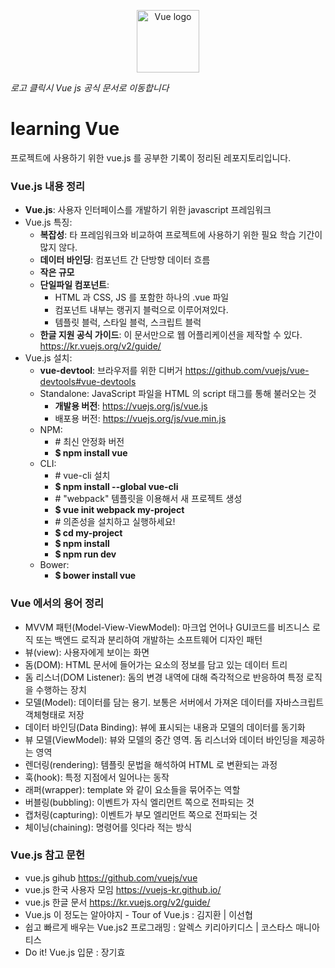 <p align="center"><a href="https://vuejs.org" target="_blank"><img width="100" src="https://vuejs.org/images/logo.png" alt="Vue logo"></a></p>

_로고 클릭시 Vue js 공식 문서로 이동합니다_

# learning Vue

프로젝트에 사용하기 위한 vue.js 를 공부한 기록이 정리된 레포지토리입니다.

### Vue.js 내용 정리

* **Vue.js**: 사용자 인터페이스를 개발하기 위한 javascript 프레임워크
* Vue.js 특징:
  * **복잡성**: 타 프레임워크와 비교하여 프로젝트에 사용하기 위한 필요 학습 기간이 많지 않다.
  * **데이터 바인딩**: 컴포넌트 간 단방향 데이터 흐름
  * **작은 규모**
  * **단일파일 컴포넌트**:
    * HTML 과 CSS, JS 를 포함한 하나의 .vue 파일
    * 컴포넌트 내부는 랭귀지 블럭으로 이루어져있다.
    * 템플릿 블럭, 스타일 블럭, 스크립트 블럭
  * **한글 지원 공식 가이드**: 이 문서만으로 웹 어플리케이션을 제작할 수 있다. <https://kr.vuejs.org/v2/guide/>
* Vue.js 설치:
  * **vue-devtool**: 브라우저를 위한 디버거 <https://github.com/vuejs/vue-devtools#vue-devtools>
  * Standalone: JavaScript 파일을 HTML 의 script 태그를 통해 불러오는 것
    * **개발용 버전**: <https://vuejs.org/js/vue.js>
    * 배포용 버전: <https://vuejs.org/js/vue.min.js>
  * NPM:
    * \# 최신 안정화 버전
    * **$ npm install vue**
  * CLI:
    * \# vue-cli 설치
    * **$ npm install --global vue-cli**
    * \# "webpack" 템플릿을 이용해서 새 프로젝트 생성
    * **$ vue init webpack my-project**
    * \# 의존성을 설치하고 실행하세요!
    * **$ cd my-project**
    * **$ npm install**
    * **$ npm run dev**
  * Bower:
    * **$ bower install vue**

### Vue 에서의 용어 정리

* MVVM 패턴(Model-View-ViewModel): 마크업 언어나 GUI코드를 비즈니스 로직 또는 백엔드 로직과 분리하여 개발하는 소프트웨어 디자인 패턴
* 뷰(view): 사용자에게 보이는 화면
* 돔(DOM): HTML 문서에 들어가는 요소의 정보를 담고 있는 데이터 트리
* 돔 리스너(DOM Listener): 돔의 변경 내역에 대해 즉각적으로 반응하여 특정 로직을 수행하는 장치
* 모델(Model): 데이터를 담는 용기. 보통은 서버에서 가져온 데이터를 자바스크립트 객체형태로 저장
* 데이터 바인딩(Data Binding): 뷰에 표시되는 내용과 모델의 데이터를 동기화
* 뷰 모델(ViewModel): 뷰와 모델의 중간 영역. 돔 리스너와 데이터 바인딩을 제공하는 영역
* 렌더링(rendering): 템플릿 문법을 해석하여 HTML 로 변환되는 과정
* 훅(hook): 특정 지점에서 일어나는 동작
* 래퍼(wrapper): template 와 같이 요소들을 묶어주는 역할
* 버블링(bubbling): 이벤트가 자식 엘리먼트 쪽으로 전파되는 것
* 캡처링(capturing): 이벤트가 부모 엘리먼트 쪽으로 전파되는 것
* 체이닝(chaining): 명령어를 잇다라 적는 방식

### Vue.js 참고 문헌

* vue.js gihub <https://github.com/vuejs/vue>
* vue.js 한국 사용자 모임 <https://vuejs-kr.github.io/>
* vue.js 한글 문서 <https://kr.vuejs.org/v2/guide/>
* Vue.js 이 정도는 알아야지 - Tour of Vue.js : 김지환 | 이선협
* 쉽고 빠르게 배우는 Vue.js2 프로그래밍 : 알렉스 키리아키디스 | 코스타스 매니아티스
* Do it! Vue.js 입문 : 장기효
